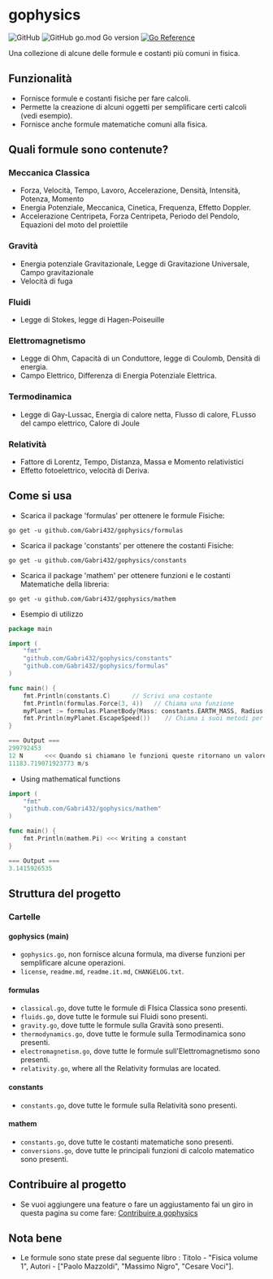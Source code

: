 # gophysics
![GitHub](https://img.shields.io/github/license/Gabri432/gophysics)
![GitHub go.mod Go version](https://img.shields.io/github/go-mod/go-version/Gabri432/gophysics)
[![Go Reference](https://pkg.go.dev/badge/github.com/Gabri432/gophysics.svg)](https://pkg.go.dev/github.com/Gabri432/gophysics)

Una collezione di alcune delle formule e costanti più comuni in fisica.

## Funzionalità
- Fornisce formule e costanti fisiche per fare calcoli.
- Permette la creazione di alcuni oggetti per semplificare certi calcoli (vedi esempio).
- Fornisce anche formule matematiche comuni alla fisica.

## Quali formule sono contenute?
### Meccanica Classica
- Forza, Velocità, Tempo, Lavoro, Accelerazione, Densità, Intensità, Potenza, Momento
- Energia Potenziale, Meccanica, Cinetica, Frequenza, Effetto Doppler.
- Accelerazione Centripeta, Forza Centripeta, Periodo del Pendolo, Equazioni del moto del proiettile

### Gravità
- Energia potenziale Gravitazionale, Legge di Gravitazione Universale, Campo gravitazionale
- Velocità di fuga

### Fluidi
- Legge di Stokes, legge di Hagen-Poiseuille

### Elettromagnetismo
- Legge di Ohm, Capacità di un Conduttore, legge di Coulomb, Densità di energia.
- Campo Elettrico, Differenza di Energia Potenziale Elettrica.

### Termodinamica
- Legge di Gay-Lussac, Energia di calore netta, Flusso di calore, FLusso del campo elettrico, Calore di Joule

### Relatività
- Fattore di Lorentz, Tempo, Distanza, Massa e Momento relativistici
- Effetto fotoelettrico, velocità di Deriva.


## Come si usa
- Scarica il package 'formulas' per ottenere le formule Fisiche:
```
go get -u github.com/Gabri432/gophysics/formulas
```

- Scarica il package 'constants' per ottenere the costanti Fisiche:
```
go get -u github.com/Gabri432/gophysics/constants
```

- Scarica il package 'mathem' per ottenere funzioni e le costanti Matematiche della libreria:
```
go get -u github.com/Gabri432/gophysics/mathem
```


- Esempio di utilizzo
```go
package main

import (
    "fmt"
    "github.com/Gabri432/gophysics/constants"
    "github.com/Gabri432/gophysics/formulas"
)

func main() {
    fmt.Println(constants.C)      // Scrivi una costante
    fmt.Println(formulas.Force(3, 4))   // Chiama una funzione
    myPlanet := formulas.PlanetBody{Mass: constants.EARTH_MASS, Radius: constants.EARTH_RADIUS}  // Costrusci il tuo oggetto 
	fmt.Println(myPlanet.EscapeSpeed())    // Chiama i suoi metodi per fare calcoli più comodamente.
}

=== Output ===
299792453  
12 N      <<< Quando si chiamano le funzioni queste ritornano un valore e la unità di misura.
11183.719071923773 m/s

```

- Using mathematical functions
```go
import (
    "fmt"
    "github.com/Gabri432/gophysics/mathem"
)

func main() {
    fmt.Println(mathem.Pi) <<< Writing a constant
}

=== Output ===
3.1415926535

```

## Struttura del progetto
### Cartelle

#### gophysics (main)
- `gophysics.go`, non fornisce alcuna formula, ma diverse funzioni per semplificare alcune operazioni.
- `license`, `readme.md`, `readme.it.md`, `CHANGELOG.txt`.

#### formulas
- `classical.go`, dove tutte le formule di FIsica Classica sono presenti.
- `fluids.go`, dove tutte le formule sui Fluidi sono presenti.
- `gravity.go`, dove tutte le formule sulla Gravità sono presenti.
- `thermodynamics.go`, dove tutte le formule sulla Termodinamica sono presenti.
- `electromagnetism.go`, dove tutte le formule sull'Elettromagnetismo sono presenti.
- `relativity.go`, where all the Relativity formulas are located.

#### constants
- `constants.go`, dove tutte le formule sulla Relatività sono presenti.

#### mathem 
- `constants.go`, dove tutte le costanti matematiche sono presenti.
- `conversions.go`, dove tutte le principali funzioni di calcolo matematico sono presenti.

## Contribuire al progetto
- Se vuoi aggiungere una feature o fare un aggiustamento fai un giro in questa pagina su come fare: [Contribuire a gophysics](https://github.com/Gabri432/gophysics/blob/master/.github/CONTRIBUTING.it.md)

## Nota bene
- Le formule sono state prese dal seguente libro : Titolo - "Fisica volume 1", Autori - ["Paolo Mazzoldi", "Massimo Nigro", "Cesare Voci"].